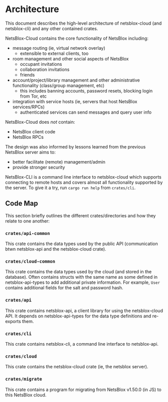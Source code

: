 # Architecture
This document describes the high-level architecture of netsblox-cloud (and netsblox-cli) and any other contained crates.

NetsBlox-Cloud contains the core functionality of NetsBlox including:
- message routing (ie, virtual network overlay)
  - extensible to external clients, too
- room management and other social aspects of NetsBlox
  - occupant invitations
  - collaboration invitations
  - friends
- account/project/library management and other administrative functionality (class/group management, etc)
  - this includes banning accounts, password resets, blocking login from Tor, etc
- integration with service hosts (ie, servers that host NetsBlox services/RPCs)
  - authenticated services can send messages and query user info

NetsBlox-Cloud does _not_ contain:
- NetsBlox client code
- NetsBlox RPCs

The design was also informed by lessons learned from the previous NetsBlox server aims to:
- better facilitate (remote) management/admin
- provide stronger security

NetsBlox-CLI is a command line interface to netsblox-cloud which supports connecting to remote hosts and covers almost all functionality supported by the server. To give it a try, run `cargo run help` from `crates/cli`.

## Code Map
This section briefly outlines the different crates/directories and how they relate to one another:

### `crates/api-common`
This crate contains the data types used by the public API (communication btwn netsblox-api and the netsblox-cloud crate).

### `crates/cloud-common`
This crate contains the data types used by the cloud (and stored in the database). Often contains structs with the same name as some defined in netsblox-api-types to add additional private information. For example, `User` contains additional fields for the salt and password hash.

### `crates/api`
This crate contains netsblox-api, a client library for using the netsblox-cloud API. It depends on netsblox-api-types for the data type definitions and re-exports them.

### `crates/cli`
This crate contains netsblox-cli, a command line interface to netsblox-api.

### `crates/cloud`
This crate contains the netsblox-cloud crate (ie, the netsblox server).

### `crates/migrate`
This crate contains a program for migrating from NetsBlox v1.50.0 (in JS) to this NetsBlox cloud.

